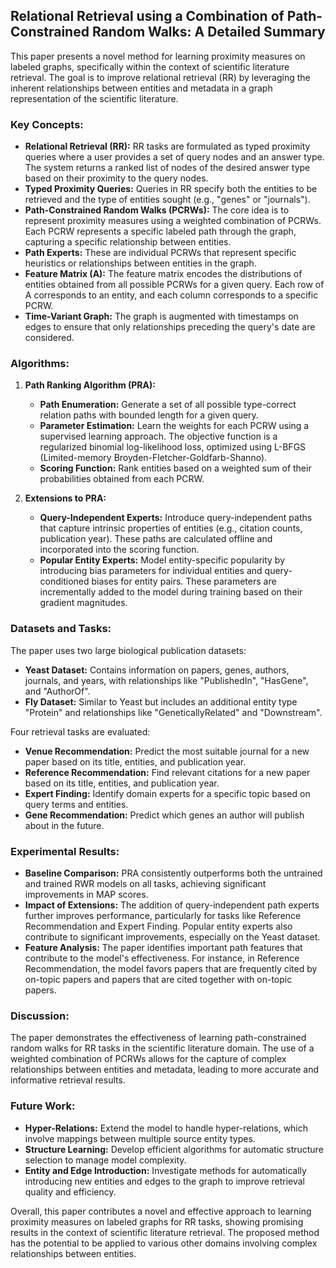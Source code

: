 ## Relational Retrieval using a Combination of Path-Constrained Random Walks: A Detailed Summary

This paper presents a novel method for learning proximity measures on labeled graphs, specifically within the context of scientific literature retrieval. The goal is to improve relational retrieval (RR) by leveraging the inherent relationships between entities and metadata in a graph representation of the scientific literature.

### Key Concepts:

* **Relational Retrieval (RR):**  RR tasks are formulated as typed proximity queries where a user provides a set of query nodes and an answer type. The system returns a ranked list of nodes of the desired answer type based on their proximity to the query nodes. 
* **Typed Proximity Queries:**  Queries in RR specify both the entities to be retrieved and the type of entities sought (e.g., "genes" or "journals").
* **Path-Constrained Random Walks (PCRWs):**  The core idea is to represent proximity measures using a weighted combination of PCRWs. Each PCRW represents a specific labeled path through the graph, capturing a specific relationship between entities. 
* **Path Experts:**  These are individual PCRWs that represent specific heuristics or relationships between entities in the graph. 
* **Feature Matrix (A):**  The feature matrix encodes the distributions of entities obtained from all possible PCRWs for a given query.  Each row of A corresponds to an entity, and each column corresponds to a specific PCRW.
* **Time-Variant Graph:** The graph is augmented with timestamps on edges to ensure that only relationships preceding the query's date are considered.

### Algorithms:

1. **Path Ranking Algorithm (PRA):**
    * **Path Enumeration:** Generate a set of all possible type-correct relation paths with bounded length for a given query.
    * **Parameter Estimation:**  Learn the weights for each PCRW using a supervised learning approach. The objective function is a regularized binomial log-likelihood loss, optimized using L-BFGS (Limited-memory Broyden-Fletcher-Goldfarb-Shanno).
    * **Scoring Function:** Rank entities based on a weighted sum of their probabilities obtained from each PCRW. 

2. **Extensions to PRA:**

    * **Query-Independent Experts:**  Introduce query-independent paths that capture intrinsic properties of entities (e.g., citation counts, publication year). These paths are calculated offline and incorporated into the scoring function.
    * **Popular Entity Experts:** Model entity-specific popularity by introducing bias parameters for individual entities and query-conditioned biases for entity pairs. These parameters are incrementally added to the model during training based on their gradient magnitudes.

### Datasets and Tasks:

The paper uses two large biological publication datasets:

* **Yeast Dataset:**  Contains information on papers, genes, authors, journals, and years, with relationships like "PublishedIn", "HasGene", and "AuthorOf".
* **Fly Dataset:** Similar to Yeast but includes an additional entity type "Protein" and relationships like "GeneticallyRelated" and "Downstream".

Four retrieval tasks are evaluated:

* **Venue Recommendation:** Predict the most suitable journal for a new paper based on its title, entities, and publication year.
* **Reference Recommendation:** Find relevant citations for a new paper based on its title, entities, and publication year.
* **Expert Finding:**  Identify domain experts for a specific topic based on query terms and entities.
* **Gene Recommendation:** Predict which genes an author will publish about in the future.

### Experimental Results:

* **Baseline Comparison:**  PRA consistently outperforms both the untrained and trained RWR models on all tasks, achieving significant improvements in MAP scores.
* **Impact of Extensions:**  The addition of query-independent path experts further improves performance, particularly for tasks like Reference Recommendation and Expert Finding. Popular entity experts also contribute to significant improvements, especially on the Yeast dataset.
* **Feature Analysis:**  The paper identifies important path features that contribute to the model's effectiveness. For instance, in Reference Recommendation, the model favors papers that are frequently cited by on-topic papers and papers that are cited together with on-topic papers. 

### Discussion:

The paper demonstrates the effectiveness of learning path-constrained random walks for RR tasks in the scientific literature domain.  The use of a weighted combination of PCRWs allows for the capture of complex relationships between entities and metadata, leading to more accurate and informative retrieval results. 

### Future Work:

* **Hyper-Relations:** Extend the model to handle hyper-relations, which involve mappings between multiple source entity types.
* **Structure Learning:** Develop efficient algorithms for automatic structure selection to manage model complexity.
* **Entity and Edge Introduction:** Investigate methods for automatically introducing new entities and edges to the graph to improve retrieval quality and efficiency.

Overall, this paper contributes a novel and effective approach to learning proximity measures on labeled graphs for RR tasks, showing promising results in the context of scientific literature retrieval. The proposed method has the potential to be applied to various other domains involving complex relationships between entities. 
